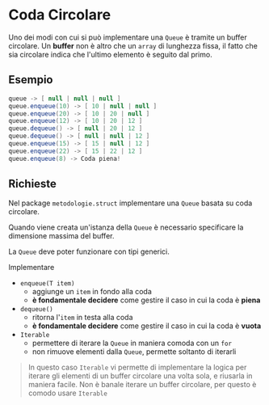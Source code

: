 # Coda Circolare

Uno dei modi con cui si può implementare una `Queue` è tramite un buffer circolare. Un **buffer** non è altro che un `array` di lunghezza fissa, il fatto che sia circolare indica che l'ultimo elemento è seguito dal primo. 

## Esempio

```java
queue -> [ null | null | null ]
queue.enqueue(10) -> [ 10 | null | null ] 
queue.enqueue(20) -> [ 10 | 20 | null ] 
queue.enqueue(12) -> [ 10 | 20 | 12 ] 
queue.dequeue() -> [ null | 20 | 12 ] 
queue.dequeue() -> [ null | null | 12 ] 
queue.enqueue(15) -> [ 15 | null | 12 ] 
queue.enqueue(22) -> [ 15 | 22 | 12 ] 
queue.enqueue(8) -> Coda piena! 
```

## Richieste

Nel package `metodologie.struct` implementare una `Queue` basata su coda circolare. 

Quando viene creata un'istanza della `Queue` è necessario specificare la dimensione massima del buffer.

La `Queue` deve poter funzionare con tipi generici.


Implementare

- `enqueue(T item)`
    - aggiunge un `item` in fondo alla coda
    - **è fondamentale decidere** come gestire il caso in cui la coda è **piena**
- `dequeue()`
    - ritorna l'`item` in testa alla coda
    - **è fondamentale decidere** come gestire il caso in cui la coda è **vuota**
- `Iterable`
    - permettere di iterare la `Queue` in maniera comoda con un `for`
    - non rimuove elementi dalla `Queue`, permette soltanto di iterarli

> In questo caso `Iterable` vi permette di implementare la logica per iterare gli elementi di un buffer circolare una volta sola, e riusarla in maniera facile.
> Non è banale iterare un buffer circolare, per questo è comodo usare `Iterable` 
